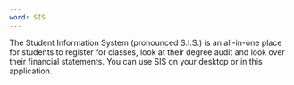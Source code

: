 ```yaml
---
word: SIS
---
```


The Student Information System (pronounced S.I.S.) is an all-in-one place for students to register for classes, look at their degree audit and look over their financial statements. You can use SIS on your desktop or in this application.
